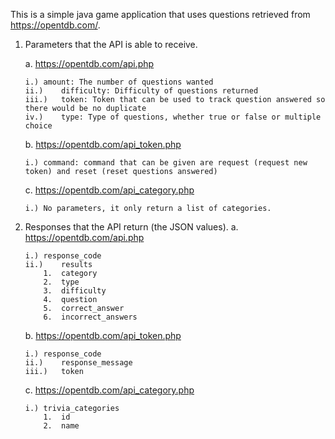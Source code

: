 This is a simple java game application that uses questions retrieved from https://opentdb.com/.

1)	Parameters that the API is able to receive. 
  
	a.	https://opentdb.com/api.php
    
		i.)	amount: The number of questions wanted
		ii.)	difficulty: Difficulty of questions returned
		iii.)	token: Token that can be used to track question answered so there would be no duplicate
		iv.)	type: Type of questions, whether true or false or multiple choice

	b.	https://opentdb.com/api_token.php
	
		i.)	command: command that can be given are request (request new token) and reset (reset questions answered)
	
	c.	https://opentdb.com/api_category.php
	
		i.)	No parameters, it only return a list of categories.

2)	Responses that the API return (the JSON values).
	a.	https://opentdb.com/api.php
	
		i.)	response_code
		ii.)	results
			1.	category
			2.	type
			3.	difficulty
			4.	question
			5.	correct_answer
			6.	incorrect_answers

  	b.	https://opentdb.com/api_token.php
	
		i.)	response_code
		ii.)	response_message
		iii.)	token
		
	c.	https://opentdb.com/api_category.php
	
		i.)	trivia_categories
			1.	id
			2.	name
